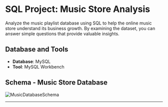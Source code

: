 # SQL Project: Music Store Analysis

Analyze the music playlist database using SQL to help the online music store understand its business growth. By examining the dataset, you can answer simple questions that provide valuable insights.

## Database and Tools
- **Database**: MySQL
- **Tool**: MySQL Workbench

## Schema - Music Store Database

![MusicDatabaseSchema](https://user-images.githubusercontent.com/112153548/213707717-bfc9f479-52d9-407b-99e1-e94db7ae10a3.png)

---
